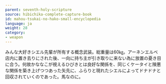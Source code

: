 ```yaml
---
parent: seventh-holy-scripture
source: hibichika-complete-capture-book
id: mahou-tsukai-no-hako-small-encyclopedia
language: ja
weight: 28
category:
- weapon
---
```


みんな大好きシエル先輩が所有する概念武装。総重量は60㎏。アーネンエルベ店内に置き去りにされた後、一向に持ち主が引き取りに来ない為に放置の憂き目に合う。何故かななこが視えるひびきとは良好な関係を、同じくケータイと険悪な関係を築き上げつつあった矢先に、ふらりと現れたシエルによってドナドナと回収されていくのであった。馬なのに。
